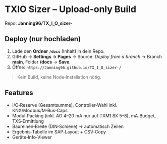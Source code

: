 # TXIO Sizer – Upload‑only Build

Repo: **Janning96/TX_I_O_sizer-**

## Deploy (nur hochladen)

1. Lade den **Ordner `/docs`** (Inhalt) in dein Repo.
2. GitHub → **Settings → Pages** → Source: *Deploy from a branch* → Branch **main**, Folder **/docs** → **Save**.
3. Öffne: `https://Janning96.github.io/TX_I_O_sizer-/`

> Kein Build, keine Node‑Installation nötig.

## Features
- I/O‑Reserve (Gesamtsumme), Controller‑Wahl inkl. KNX/Modbus/M‑Bus‑Caps
- Modul‑Packing (inkl. AO 4–20 mA nur auf TXM1.8X 5–8), mA‑Budget, TXS‑Ermittlung
- Baureihen‑Breite (DIN‑Schiene) → automatisch Zeilen
- Ergebnis‑Tabelle im SAP‑Layout + CSV‑Copy
- Geräte‑Info‑Viewer

